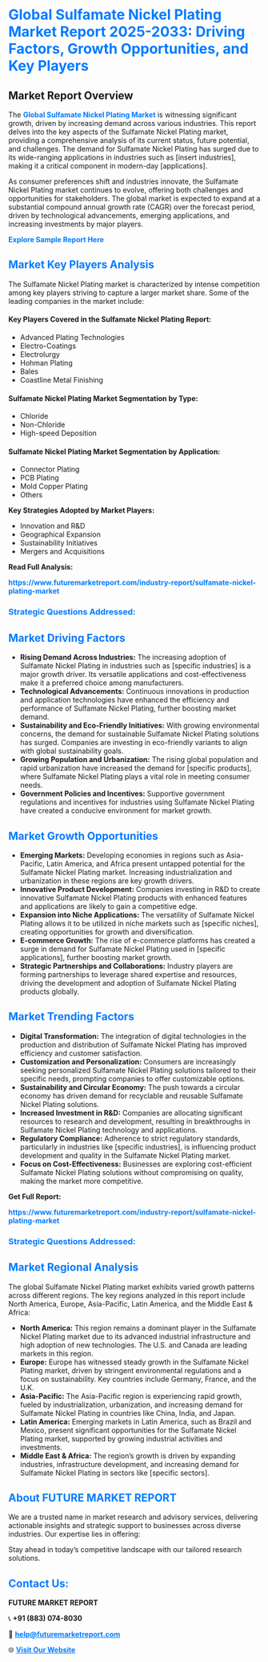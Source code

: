 <h1 style="color: #007BFF;">Global Sulfamate Nickel Plating Market Report 2025-2033: Driving Factors, Growth Opportunities, and Key Players</h1>

<section id="overview">
<h2>Market Report Overview</h2>
<p>The <a href="https://www.futuremarketreport.com/industry-report/sulfamate-nickel-plating-market" style="color: #007BFF; text-decoration: none;"><strong>Global Sulfamate Nickel Plating Market</strong></a> is witnessing significant growth, driven by increasing demand across various industries. This report delves into the key aspects of the Sulfamate Nickel Plating market, providing a comprehensive analysis of its current status, future potential, and challenges. The demand for Sulfamate Nickel Plating has surged due to its wide-ranging applications in industries such as [insert industries], making it a critical component in modern-day [applications].</p>
<p>As consumer preferences shift and industries innovate, the Sulfamate Nickel Plating market continues to evolve, offering both challenges and opportunities for stakeholders. The global market is expected to expand at a substantial compound annual growth rate (CAGR) over the forecast period, driven by technological advancements, emerging applications, and increasing investments by major players.</p>
</section>

<section id="overview">
<p><a href="https://www.futuremarketreport.com/request-sample/reportId=90555" style="color: #007BFF; text-decoration: none;"><strong>Explore Sample Report Here</strong></a></p>
</section>

<section id="key-players">
<h2 style="color: #007BFF;">Market Key Players Analysis</h2>
<p>The Sulfamate Nickel Plating market is characterized by intense competition among key players striving to capture a larger market share. Some of the leading companies in the market include:</p>
<h4>Key Players Covered in the Sulfamate Nickel Plating Report:</h4>
<ul><li>Advanced Plating Technologies</li><li>Electro-Coatings</li><li>Electrolurgy</li><li>Hohman Plating</li><li>Bales</li><li>Coastline Metal Finishing</li></ul>
<h4>Sulfamate Nickel Plating Market Segmentation by Type:</h4>
<ul><li>Chloride</li><li>Non-Chloride</li><li>High-speed Deposition</li></ul>

<h4>Sulfamate Nickel Plating Market Segmentation by Application:</h4>
<ul><li>Connector Plating</li><li>PCB Plating</li><li>Mold Copper Plating</li><li>Others</li></ul>
<p><strong>Key Strategies Adopted by Market Players:</strong></p>
<ul>
<li>Innovation and R&D</li>
<li>Geographical Expansion</li>
<li>Sustainability Initiatives</li>
<li>Mergers and Acquisitions</li>
</ul>
</section>

<section>
<p><strong>Read Full Analysis: </strong></p><a href="https://www.futuremarketreport.com/industry-report/sulfamate-nickel-plating-market" style="color: #007BFF; text-decoration: none;"><strong>https://www.futuremarketreport.com/industry-report/sulfamate-nickel-plating-market</strong></a>
<h3 style="color: #007BFF;">Strategic Questions Addressed:</h3>
</section>

<section id="driving-factors">
<h2 style="color: #007BFF;">Market Driving Factors</h2>
<ul>
<li><strong>Rising Demand Across Industries:</strong> The increasing adoption of Sulfamate Nickel Plating in industries such as [specific industries] is a major growth driver. Its versatile applications and cost-effectiveness make it a preferred choice among manufacturers.</li>
<li><strong>Technological Advancements:</strong> Continuous innovations in production and application technologies have enhanced the efficiency and performance of Sulfamate Nickel Plating, further boosting market demand.</li>
<li><strong>Sustainability and Eco-Friendly Initiatives:</strong> With growing environmental concerns, the demand for sustainable Sulfamate Nickel Plating solutions has surged. Companies are investing in eco-friendly variants to align with global sustainability goals.</li>
<li><strong>Growing Population and Urbanization:</strong> The rising global population and rapid urbanization have increased the demand for [specific products], where Sulfamate Nickel Plating plays a vital role in meeting consumer needs.</li>
<li><strong>Government Policies and Incentives:</strong> Supportive government regulations and incentives for industries using Sulfamate Nickel Plating have created a conducive environment for market growth.</li>
</ul>
</section>

<section id="growth-opportunities">
<h2 style="color: #007BFF;">Market Growth Opportunities</h2>
<ul>
<li><strong>Emerging Markets:</strong> Developing economies in regions such as Asia-Pacific, Latin America, and Africa present untapped potential for the Sulfamate Nickel Plating market. Increasing industrialization and urbanization in these regions are key growth drivers.</li>
<li><strong>Innovative Product Development:</strong> Companies investing in R&D to create innovative Sulfamate Nickel Plating products with enhanced features and applications are likely to gain a competitive edge.</li>
<li><strong>Expansion into Niche Applications:</strong> The versatility of Sulfamate Nickel Plating allows it to be utilized in niche markets such as [specific niches], creating opportunities for growth and diversification.</li>
<li><strong>E-commerce Growth:</strong> The rise of e-commerce platforms has created a surge in demand for Sulfamate Nickel Plating used in [specific applications], further boosting market growth.</li>
<li><strong>Strategic Partnerships and Collaborations:</strong> Industry players are forming partnerships to leverage shared expertise and resources, driving the development and adoption of Sulfamate Nickel Plating products globally.</li>
</ul>
</section>

<section id="trending-factors">
<h2 style="color: #007BFF;">Market Trending Factors</h2>
<ul>
<li><strong>Digital Transformation:</strong> The integration of digital technologies in the production and distribution of Sulfamate Nickel Plating has improved efficiency and customer satisfaction.</li>
<li><strong>Customization and Personalization:</strong> Consumers are increasingly seeking personalized Sulfamate Nickel Plating solutions tailored to their specific needs, prompting companies to offer customizable options.</li>
<li><strong>Sustainability and Circular Economy:</strong> The push towards a circular economy has driven demand for recyclable and reusable Sulfamate Nickel Plating solutions.</li>
<li><strong>Increased Investment in R&D:</strong> Companies are allocating significant resources to research and development, resulting in breakthroughs in Sulfamate Nickel Plating technology and applications.</li>
<li><strong>Regulatory Compliance:</strong> Adherence to strict regulatory standards, particularly in industries like [specific industries], is influencing product development and quality in the Sulfamate Nickel Plating market.</li>
<li><strong>Focus on Cost-Effectiveness:</strong> Businesses are exploring cost-efficient Sulfamate Nickel Plating solutions without compromising on quality, making the market more competitive.</li>
</ul>
</section>

<section>
<p><strong>Get Full Report: </strong></p><a href="https://www.futuremarketreport.com/industry-report/sulfamate-nickel-plating-market" style="color: #007BFF; text-decoration: none;"><strong>https://www.futuremarketreport.com/industry-report/sulfamate-nickel-plating-market</strong></a>
<h3 style="color: #007BFF;">Strategic Questions Addressed:</h3>
</section>


<section id="regional-analysis">
<h2 style="color: #007BFF;">Market Regional Analysis</h2>
<p>The global Sulfamate Nickel Plating market exhibits varied growth patterns across different regions. The key regions analyzed in this report include North America, Europe, Asia-Pacific, Latin America, and the Middle East & Africa:</p>
<ul>
<li><strong>North America:</strong> This region remains a dominant player in the Sulfamate Nickel Plating market due to its advanced industrial infrastructure and high adoption of new technologies. The U.S. and Canada are leading markets in this region.</li>
<li><strong>Europe:</strong> Europe has witnessed steady growth in the Sulfamate Nickel Plating market, driven by stringent environmental regulations and a focus on sustainability. Key countries include Germany, France, and the U.K.</li>
<li><strong>Asia-Pacific:</strong> The Asia-Pacific region is experiencing rapid growth, fueled by industrialization, urbanization, and increasing demand for Sulfamate Nickel Plating in countries like China, India, and Japan.</li>
<li><strong>Latin America:</strong> Emerging markets in Latin America, such as Brazil and Mexico, present significant opportunities for the Sulfamate Nickel Plating market, supported by growing industrial activities and investments.</li>
<li><strong>Middle East & Africa:</strong> The region’s growth is driven by expanding industries, infrastructure development, and increasing demand for Sulfamate Nickel Plating in sectors like [specific sectors].</li>
</ul>
</section>

<footer>
<h2 style="color: #007BFF;">About FUTURE MARKET REPORT</h2>
<p>We are a trusted name in market research and advisory services, delivering actionable insights and strategic support to businesses across diverse industries. Our expertise lies in offering:</p>

<p>Stay ahead in today’s competitive landscape with our tailored research solutions.</p>

<h2 style="color: #007BFF;">Contact Us:</h2>
<p><strong>FUTURE MARKET REPORT</strong></p>
<p>📞 <strong>+91 (883) 074-8030</strong></p>
<p>📧 <strong><a href="mailto:help@futuremarketreport.com" style="color: #007BFF;">help@futuremarketreport.com</a></strong></p>
<p>🌐 <strong><a href="https://www.futuremarketreport.com/" style="color: #007BFF;">Visit Our Website</a></strong></p>
</footer>